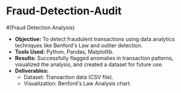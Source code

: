 # Fraud-Detection-Audit
#(Fraud Detection Analysis)
- **Objective:** To detect fraudulent transactions using data analytics techniques like Benford's Law and outlier detection.
- **Tools Used:** Python, Pandas, Matplotlib.
- **Results:** Successfully flagged anomalies in transaction patterns, visualized the analysis, and created a dataset for future use.
- **Deliverables:**
  - Dataset: Transaction data (CSV file).
  - Visualization: Benford's Law Analysis chart.
